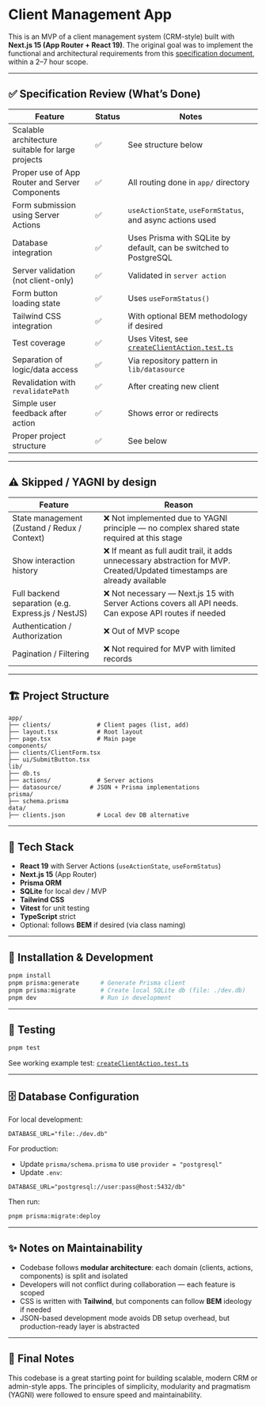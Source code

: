 # Client Management App

This is an MVP of a client management system (CRM-style) built with **Next.js 15 (App Router + React 19)**. The original goal was to implement the functional and architectural requirements from this [specification document](https://docs.google.com/document/d/1YcXCIYOOyvOt5wJHBNW61z7x5SWzROTc/edit?tab=t.0), within a 2–7 hour scope.

---

## ✅ Specification Review (What’s Done)

| Feature                                           | Status | Notes                                                                                       |
| ------------------------------------------------- | ------ | ------------------------------------------------------------------------------------------- |
| Scalable architecture suitable for large projects | ✅     | See structure below                                                                         |
| Proper use of App Router and Server Components    | ✅     | All routing done in `app/` directory                                                        |
| Form submission using Server Actions              | ✅     | `useActionState`, `useFormStatus`, and async actions used                                   |
| Database integration                              | ✅     | Uses Prisma with SQLite by default, can be switched to PostgreSQL                           |
| Server validation (not client-only)               | ✅     | Validated in `server action`                                                                |
| Form button loading state                         | ✅     | Uses `useFormStatus()`                                                                      |
| Tailwind CSS integration                          | ✅     | With optional BEM methodology if desired                                                    |
| Test coverage                                     | ✅     | Uses Vitest, see [`createClientAction.test.ts`](./src/__tests__/createClientAction.test.ts) |
| Separation of logic/data access                   | ✅     | Via repository pattern in `lib/datasource`                                                  |
| Revalidation with `revalidatePath`                | ✅     | After creating new client                                                                   |
| Simple user feedback after action                 | ✅     | Shows error or redirects                                                                    |
| Proper project structure                          | ✅     | See below                                                                                   |

---

## ⚠️ Skipped / YAGNI by design

| Feature                                            | Reason                                                                                                                     |
| -------------------------------------------------- | -------------------------------------------------------------------------------------------------------------------------- |
| State management (Zustand / Redux / Context)       | ❌ Not implemented due to YAGNI principle — no complex shared state required at this stage                                 |
| Show interaction history                           | ❌ If meant as full audit trail, it adds unnecessary abstraction for MVP. Created/Updated timestamps are already available |
| Full backend separation (e.g. Express.js / NestJS) | ❌ Not necessary — Next.js 15 with Server Actions covers all API needs. Can expose API routes if needed                    |
| Authentication / Authorization                     | ❌ Out of MVP scope                                                                                                        |
| Pagination / Filtering                             | ❌ Not required for MVP with limited records                                                                               |

---

## 🏗️ Project Structure

```
app/
├── clients/             # Client pages (list, add)
├── layout.tsx           # Root layout
├── page.tsx             # Main page
components/
├── clients/ClientForm.tsx
├── ui/SubmitButton.tsx
lib/
├── db.ts
├── actions/             # Server actions
├── datasource/        # JSON + Prisma implementations
prisma/
├── schema.prisma
data/
├── clients.json         # Local dev DB alternative
```

---

## 🧰 Tech Stack

- **React 19** with Server Actions (`useActionState`, `useFormStatus`)
- **Next.js 15** (App Router)
- **Prisma ORM**
- **SQLite** for local dev / MVP
- **Tailwind CSS**
- **Vitest** for unit testing
- **TypeScript** strict
- Optional: follows **BEM** if desired (via class naming)

---

## 🚀 Installation & Development

```bash
pnpm install
pnpm prisma:generate      # Generate Prisma client
pnpm prisma:migrate       # Create local SQLite db (file: ./dev.db)
pnpm dev                  # Run in development
```

---

## 🧪 Testing

```bash
pnpm test
```

See working example test: [`createClientAction.test.ts`](./src/__tests__/createClientAction.test.ts)

---

## 🗄️ Database Configuration

For local development:

```env
DATABASE_URL="file:./dev.db"
```

For production:

- Update `prisma/schema.prisma` to use `provider = "postgresql"`
- Update `.env`:

```env
DATABASE_URL="postgresql://user:pass@host:5432/db"
```

Then run:

```bash
pnpm prisma:migrate:deploy
```

---

## ✨ Notes on Maintainability

- Codebase follows **modular architecture**: each domain (clients, actions, components) is split and isolated
- Developers will not conflict during collaboration — each feature is scoped
- CSS is written with **Tailwind**, but components can follow **BEM** ideology if needed
- JSON-based development mode avoids DB setup overhead, but production-ready layer is abstracted

---

## 📌 Final Notes

This codebase is a great starting point for building scalable, modern CRM or admin-style apps. The principles of simplicity, modularity and pragmatism (YAGNI) were followed to ensure speed and maintainability.
